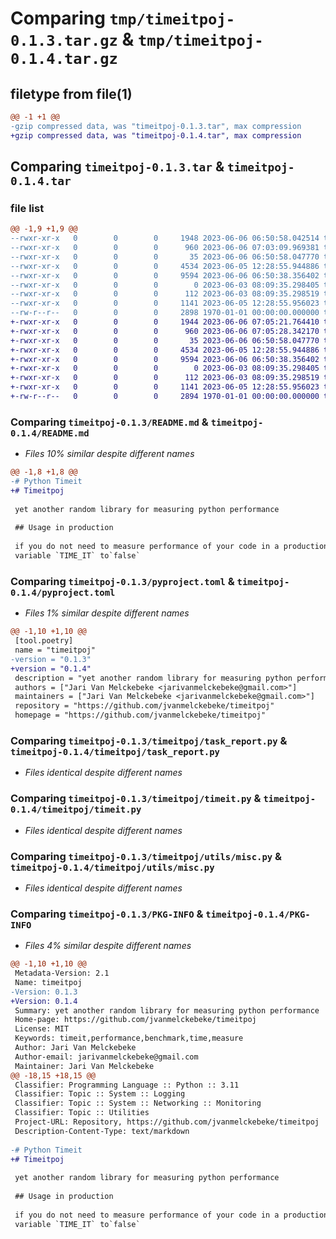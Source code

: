 # Comparing `tmp/timeitpoj-0.1.3.tar.gz` & `tmp/timeitpoj-0.1.4.tar.gz`

## filetype from file(1)

```diff
@@ -1 +1 @@
-gzip compressed data, was "timeitpoj-0.1.3.tar", max compression
+gzip compressed data, was "timeitpoj-0.1.4.tar", max compression
```

## Comparing `timeitpoj-0.1.3.tar` & `timeitpoj-0.1.4.tar`

### file list

```diff
@@ -1,9 +1,9 @@
--rwxr-xr-x   0        0        0     1948 2023-06-06 06:50:58.042514 timeitpoj-0.1.3/README.md
--rwxr-xr-x   0        0        0      960 2023-06-06 07:03:09.969381 timeitpoj-0.1.3/pyproject.toml
--rwxr-xr-x   0        0        0       35 2023-06-06 06:50:58.047770 timeitpoj-0.1.3/timeitpoj/__init__.py
--rwxr-xr-x   0        0        0     4534 2023-06-05 12:28:55.944886 timeitpoj-0.1.3/timeitpoj/task_report.py
--rwxr-xr-x   0        0        0     9594 2023-06-06 06:50:38.356402 timeitpoj-0.1.3/timeitpoj/timeit.py
--rwxr-xr-x   0        0        0        0 2023-06-03 08:09:35.298405 timeitpoj-0.1.3/timeitpoj/utils/__init__.py
--rwxr-xr-x   0        0        0      112 2023-06-03 08:09:35.298519 timeitpoj-0.1.3/timeitpoj/utils/constants.py
--rwxr-xr-x   0        0        0     1141 2023-06-05 12:28:55.956023 timeitpoj-0.1.3/timeitpoj/utils/misc.py
--rw-r--r--   0        0        0     2898 1970-01-01 00:00:00.000000 timeitpoj-0.1.3/PKG-INFO
+-rwxr-xr-x   0        0        0     1944 2023-06-06 07:05:21.764410 timeitpoj-0.1.4/README.md
+-rwxr-xr-x   0        0        0      960 2023-06-06 07:05:28.342170 timeitpoj-0.1.4/pyproject.toml
+-rwxr-xr-x   0        0        0       35 2023-06-06 06:50:58.047770 timeitpoj-0.1.4/timeitpoj/__init__.py
+-rwxr-xr-x   0        0        0     4534 2023-06-05 12:28:55.944886 timeitpoj-0.1.4/timeitpoj/task_report.py
+-rwxr-xr-x   0        0        0     9594 2023-06-06 06:50:38.356402 timeitpoj-0.1.4/timeitpoj/timeit.py
+-rwxr-xr-x   0        0        0        0 2023-06-03 08:09:35.298405 timeitpoj-0.1.4/timeitpoj/utils/__init__.py
+-rwxr-xr-x   0        0        0      112 2023-06-03 08:09:35.298519 timeitpoj-0.1.4/timeitpoj/utils/constants.py
+-rwxr-xr-x   0        0        0     1141 2023-06-05 12:28:55.956023 timeitpoj-0.1.4/timeitpoj/utils/misc.py
+-rw-r--r--   0        0        0     2894 1970-01-01 00:00:00.000000 timeitpoj-0.1.4/PKG-INFO
```

### Comparing `timeitpoj-0.1.3/README.md` & `timeitpoj-0.1.4/README.md`

 * *Files 10% similar despite different names*

```diff
@@ -1,8 +1,8 @@
-# Python Timeit
+# Timeitpoj
 
 yet another random library for measuring python performance
 
 ## Usage in production
 
 if you do not need to measure performance of your code in a production environment, simply set the environment
 variable `TIME_IT` to`false`
```

### Comparing `timeitpoj-0.1.3/pyproject.toml` & `timeitpoj-0.1.4/pyproject.toml`

 * *Files 1% similar despite different names*

```diff
@@ -1,10 +1,10 @@
 [tool.poetry]
 name = "timeitpoj"
-version = "0.1.3"
+version = "0.1.4"
 description = "yet another random library for measuring python performance"
 authors = ["Jari Van Melckebeke <jarivanmelckebeke@gmail.com>"]
 maintainers = ["Jari Van Melckebeke <jarivanmelckebeke@gmail.com>"]
 repository = "https://github.com/jvanmelckebeke/timeitpoj"
 homepage = "https://github.com/jvanmelckebeke/timeitpoj"
```

### Comparing `timeitpoj-0.1.3/timeitpoj/task_report.py` & `timeitpoj-0.1.4/timeitpoj/task_report.py`

 * *Files identical despite different names*

### Comparing `timeitpoj-0.1.3/timeitpoj/timeit.py` & `timeitpoj-0.1.4/timeitpoj/timeit.py`

 * *Files identical despite different names*

### Comparing `timeitpoj-0.1.3/timeitpoj/utils/misc.py` & `timeitpoj-0.1.4/timeitpoj/utils/misc.py`

 * *Files identical despite different names*

### Comparing `timeitpoj-0.1.3/PKG-INFO` & `timeitpoj-0.1.4/PKG-INFO`

 * *Files 4% similar despite different names*

```diff
@@ -1,10 +1,10 @@
 Metadata-Version: 2.1
 Name: timeitpoj
-Version: 0.1.3
+Version: 0.1.4
 Summary: yet another random library for measuring python performance
 Home-page: https://github.com/jvanmelckebeke/timeitpoj
 License: MIT
 Keywords: timeit,performance,benchmark,time,measure
 Author: Jari Van Melckebeke
 Author-email: jarivanmelckebeke@gmail.com
 Maintainer: Jari Van Melckebeke
@@ -18,15 +18,15 @@
 Classifier: Programming Language :: Python :: 3.11
 Classifier: Topic :: System :: Logging
 Classifier: Topic :: System :: Networking :: Monitoring
 Classifier: Topic :: Utilities
 Project-URL: Repository, https://github.com/jvanmelckebeke/timeitpoj
 Description-Content-Type: text/markdown
 
-# Python Timeit
+# Timeitpoj
 
 yet another random library for measuring python performance
 
 ## Usage in production
 
 if you do not need to measure performance of your code in a production environment, simply set the environment
 variable `TIME_IT` to`false`
```


